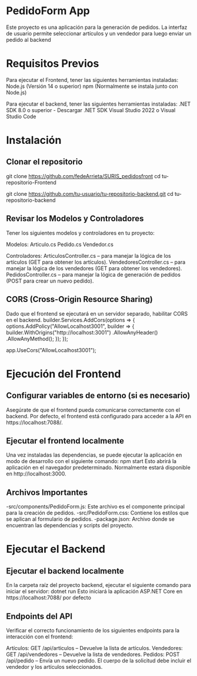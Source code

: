# PedidoForm App

Este proyecto es una aplicación para la generación de pedidos. 
La interfaz de usuario permite seleccionar artículos y un vendedor para luego enviar un pedido al backend

# Requisitos Previos

Para ejecutar el Frontend, tener las siguientes herramientas instaladas:
Node.js (Versión 14 o superior)
npm (Normalmente se instala junto con Node.js)

Para ejecutar el backend, tener las siguientes herramientas instaladas:
.NET SDK 8.0 o superior - Descargar .NET SDK
Visual Studio 2022 o Visual Studio Code 

# Instalación

## Clonar el repositorio
git clone https://github.com/fedeArrieta/SURIS_pedidosfront
cd tu-repositorio-Frontend

git clone https://github.com/tu-usuario/tu-repositorio-backend.git
cd tu-repositorio-backend

## Revisar los Modelos y Controladores 

Tener los siguientes modelos y controladores en tu proyecto:

Modelos:
    Articulo.cs
    Pedido.cs
    Vendedor.cs

Controladores:
    ArticulosController.cs – para manejar la lógica de los artículos (GET para obtener los artículos).
    VendedoresController.cs – para manejar la lógica de los vendedores (GET para obtener los vendedores).
    PedidosController.cs – para manejar la lógica de generación de pedidos (POST para crear un nuevo pedido).

## CORS (Cross-Origin Resource Sharing) 

Dado que el frontend se ejecutará en un servidor separado, habilitar CORS en el backend.
builder.Services.AddCors(options =>
{
    options.AddPolicy("AllowLocalhost3001",
        builder =>
        {
            builder.WithOrigins("http://localhost:3001")
                   .AllowAnyHeader()
                   .AllowAnyMethod();
        });
});

app.UseCors("AllowLocalhost3001");

# Ejecución del Frontend

## Configurar variables de entorno (si es necesario) 

Asegúrate de que el frontend pueda comunicarse correctamente con el backend. 
Por defecto, el frontend está configurado para acceder a la API en https://localhost:7088/.

## Ejecutar el frontend localmente 

Una vez instaladas las dependencias, se puede ejecutar la aplicación en modo de desarrollo con el siguiente comando:
npm start
Esto abrirá la aplicación en el  navegador predeterminado. Normalmente estará disponible en http://localhost:3000.

## Archivos Importantes 

-src/components/PedidoForm.js: Este archivo es el componente principal para la creación de pedidos.
-src/PedidoForm.css: Contiene los estilos que se aplican al formulario de pedidos.
-package.json: Archivo donde se encuentran las dependencias y scripts del proyecto.

# Ejecutar el Backend

## Ejecutar el backend localmente 

En la carpeta raíz del proyecto backend, ejecutar el siguiente comando para iniciar el servidor:
dotnet run
Esto iniciará la aplicación ASP.NET Core en https://localhost:7088/ por defecto

## Endpoints del API 

Verificar el correcto funcionamiento de los siguientes endpoints para la interacción con el frontend:

Artículos: GET /api/articulos – Devuelve la lista de artículos.
Vendedores: GET /api/vendedores – Devuelve la lista de vendedores.
Pedidos: POST /api/pedido – Envía un nuevo pedido. El cuerpo de la solicitud debe incluir el vendedor y los artículos seleccionados.
